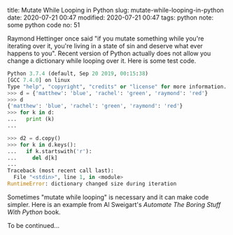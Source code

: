title: Mutate While Looping in Python
slug: mutate-while-looping-in-python
date: 2020-07-21 00:47
modified: 2020-07-21 00:47
tags: python
note: some python code
no: 51

Raymond Hettinger once said "if you mutate something while you're iterating over it, 
you're living in a state of sin and deserve what ever happens to you". Recent version 
of Python actually does not allow you change a dictionary while looping over it. Here is 
some test code. 

```python
Python 3.7.4 (default, Sep 20 2019, 00:15:38) 
[GCC 7.4.0] on linux
Type "help", "copyright", "credits" or "license" for more information.
>>> d = {'matthew': 'blue', 'rachel': 'green', 'raymond': 'red'}
>>> d
{'matthew': 'blue', 'rachel': 'green', 'raymond': 'red'}
>>> for k in d:
...   print (k)
... 

>>> d2 = d.copy()
>>> for k in d.keys():
...   if k.startswith('r'):
...     del d[k]
... 
Traceback (most recent call last):
  File "<stdin>", line 1, in <module>
RuntimeError: dictionary changed size during iteration

```

Sometimes "mutate while looping" is necessary and it can make code simpler. Here is 
an example from Al Sweigart's *Automate The Boring Stuff With Python* book.

To be continued...
